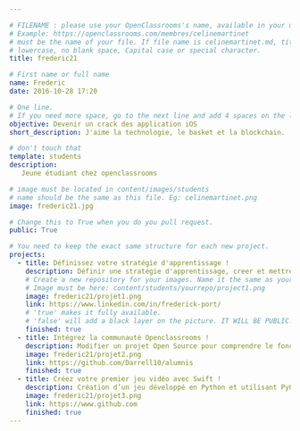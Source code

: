 ```yaml
---

# FILENAME : please use your OpenClassrooms's name, available in your url.
# Example: https://openclassrooms.com/membres/celinemartinet
# must be the name of your file. If file name is celinemartinet.md, title is celinemartinet.
# lowercase, no blank space, Capital case or special character.
title: frederic21

# First name or full name
name: Frederic
date: 2016-10-28 17:20

# One line.
# If you need more space, go to the next line and add 4 spaces on the left, as in 'description'.
objective: Devenir un crack des application iOS
short_description: J'aime la technologie, le basket et la blockchain.

# don't touch that
template: students
description:
   Jeune étudiant chez openclassrooms

# image must be located in content/images/students
# name should be the same as this file. Eg: celinemartinet.png
image: frederic21.jpg

# Change this to True when you do you pull request.
public: True

# You need to keep the exact same structure for each new project.
projects:
  - title: Définissez votre stratégie d'apprentissage !
    description: Définir une stratégie d'apprentissage, creer et mettre a jour son CV.
    # Create a new repository for your images. Name it the same as your nickname and profile picture.
    # Image must be here: content/students/yourrepo/project1.png
    image: frederic21/projet1.png
    link: https://www.linkedin.com/in/frederick-port/
    # 'true' makes it fully available.
    # 'false' will add a black layer on the picture. IT WILL BE PUBLIC!
    finished: true
  - title: Intégrez la communauté Openclassrooms !
    description: Modifier un projet Open Source pour comprendre le fonctionnement de Git, de Github et des pull requests. 
    image: frederic21/projet2.png
    link: https://github.com/Darrell10/alumnis
    finished: true
  - title: Créez votre premier jeu vidéo avec Swift !
    description: Création d’un jeu développé en Python et utilisant PyGame.
    image: frederic21/projet3.png
    link: https://www.github.com
    finished: true
---
```

